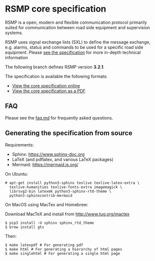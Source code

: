 # RSMP core specification

RSMP is a open, modern and flexible communication protocol primarily suited
for communication between road side equipment and supervision systems.

RSMP uses signal exchange lists (SXL) to define the message exchange, e.g.
alarms, status and commands to be used for a specific road side equipment.
Please [see the specification](https://rsmp-nordic.org/rsmp_specifications/core/3.2/applicability/sxl.html)
for more in-depth technical information

The following branch defines RSMP version **3.2.1**.

The specification is available the following formats:

* [View the core specification online](https://rsmp-nordic.org/rsmp_specifications/core/3.2.1)
* [View the core specification as a PDF](https://github.com/rsmp-nordic/rsmp_core/releases/download/v3.2/rsmp-spec-3.2.1.pdf)


## FAQ
Please see the <a href="faq.md">faq.md</a> for frequently asked questions.

## Generating the specification from source

Requirements:

- Sphinx: https://www.sphinx-doc.org
- LaTeX (and pdflatex, and various LaTeX packages)
- Mermaid: https://mermaid.js.org/

On Ubuntu:

```
# apt-get install python3-sphinx texlive texlive-latex-extra \
  texlive-humanities texlive-fonts-extra imagemagick \
  librsvg2-bin latexmk python3-sphinx-rtd-theme \
  python3-sphinxcontrib-mermaid
```

On MacOS using MacTex and Homebrew:

Download MacTeX and install from http://www.tug.org/mactex

```
$ pip3 install -U sphinx sphinx_rtd_theme
$ brew install gts
```

Then:

```
$ make latexpdf # For generating pdf
$ make html # For generating a hierarchy of html pages
$ make singlehtml # For generating a single html page
```

